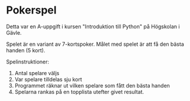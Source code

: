 # Pokerspel

Detta var en A-uppgift i kursen "Introduktion till Python" på Högskolan i Gävle. 

Spelet är en variant av 7-kortspoker. Målet med spelet är att få den bästa handen (5 kort).

Spelinstruktioner:

1. Antal spelare väljs
2. Var spelare tilldelas sju kort
3. Programmet räknar ut vilken spelare som fått den bästa handen
4. Spelarna rankas på en topplista utefter givet resultat.
